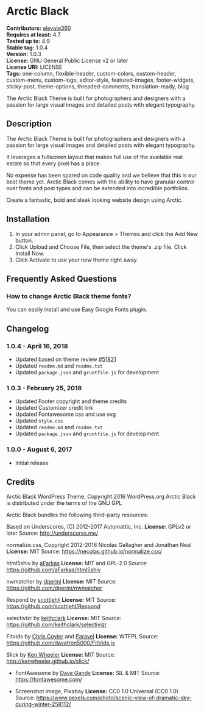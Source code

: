 # Arctic Black #

**Contributors:** [elevate360](https://profiles.wordpress.org/elevate360)  
**Requires at least:** 4.7  
**Tested up to:** 4.9  
**Stable tag:** 1.0.4  
**Version:** 1.0.3  
**License:** GNU General Public License v2 or later  
**License URI:** LICENSE  
**Tags:** one-column, flexible-header, custom-colors, custom-header, custom-menu, custom-logo, editor-style, featured-images, footer-widgets, sticky-post, theme-options, threaded-comments, translation-ready, blog  


The Arctic Black Theme is built for photographers and designers with a passion for large visual images and detailed posts with elegant typography.

## Description ##

The Arctic Black Theme is built for photographers and designers with a passion for large visual images and detailed posts with elegant typography.

It leverages a fullscreen layout that makes full use of the available real estate so that every pixel has a place.

No expense has been spared on code quality and we believe that this is our best theme yet.
Arctic Black comes with the ability to have granular control over fonts and post types and can be extended into incredible portfolios.

Create a fantastic, bold and sleek looking website design using Arctic.

## Installation ##

1. In your admin panel, go to Appearance > Themes and click the Add New button.
2. Click Upload and Choose File, then select the theme's .zip file. Click Install Now.
3. Click Activate to use your new theme right away.

## Frequently Asked Questions ##

### How to change Arctic Black theme fonts?
You can easily install and use Easy Google Fonts plugin.
###
## Changelog ##

### 1.0.4 - April 16, 2018 ###
* Updated based on theme review [#51821](https://themes.trac.wordpress.org/ticket/51821#comment:2)
* Updated `readme.md` and `readme.txt`
* Updated `package.json` and `gruntfile.js` for development

### 1.0.3 - February 25, 2018 ###
* Updated Footer copyright and theme credits
* Updated Customizer credit link
* Updated Fontawesome css and use svg
* Updated `style.css`
* Updated `readme.md` and `readme.txt`
* Updated `package.json` and `gruntfile.js` for development

### 1.0.0 - August 6, 2017 ###
* Initial release

## Credits ##

Arctic Black WordPress Theme, Copyright 2016 WordPress.org
Arctic Black is distributed under the terms of the GNU GPL

Arctic Black bundles the following third-party resources:

Based on Underscores, (C) 2012-2017 Automattic, Inc.
**License:** GPLv2 or later
Source: http://underscores.me/

normalize.css, Copyright 2012-2016 Nicolas Gallagher and Jonathan Neal
**License:** MIT
Source: https://necolas.github.io/normalize.css/

html5shiv by [aFarkas](https://github.com/aFarkas)
**License:** MIT and GPL-2.0
Source: https://github.com/aFarkas/html5shiv

nwmatcher by [dperini](https://github.com/dperini)
**License:** MIT
Source: https://github.com/dperini/nwmatcher

Respond by [scottjehli](https://github.com/scottjehli)
**License:** MIT
Source: https://github.com/scottjehl/Respond

selectivizr by [keithclark](https://github.com/keithclark)
**License:** MIT
Source: https://github.com/keithclark/selectivizr

Fitvids by [Chris Coyier](http://chriscoyier.net/) and [Paravel](http://paravelinc.com/)
**License:** WTFPL
Source: https://github.com/davatron5000/FitVids.js

Slick by [Ken Wheeler](https://github.com/kenwheeler)
**License:** MIT
Source: http://kenwheeler.github.io/slick/

- FontAwesome by [Dave Gandy](http://twitter.com/davegandy)
**License:** SIL & MIT
Source: https://fontawesome.com/

- Screenshot image, Pixabay
**License:** CC0 1.0 Universal (CC0 1.0)
Source:
https://www.pexels.com/photo/scenic-view-of-dramatic-sky-during-winter-258112/

